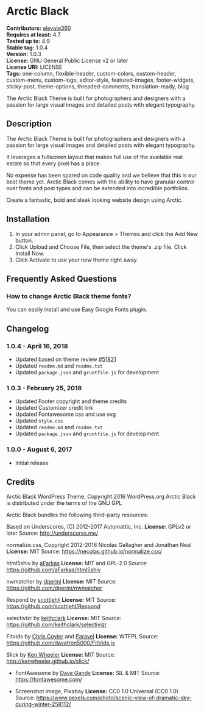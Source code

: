 # Arctic Black #

**Contributors:** [elevate360](https://profiles.wordpress.org/elevate360)  
**Requires at least:** 4.7  
**Tested up to:** 4.9  
**Stable tag:** 1.0.4  
**Version:** 1.0.3  
**License:** GNU General Public License v2 or later  
**License URI:** LICENSE  
**Tags:** one-column, flexible-header, custom-colors, custom-header, custom-menu, custom-logo, editor-style, featured-images, footer-widgets, sticky-post, theme-options, threaded-comments, translation-ready, blog  


The Arctic Black Theme is built for photographers and designers with a passion for large visual images and detailed posts with elegant typography.

## Description ##

The Arctic Black Theme is built for photographers and designers with a passion for large visual images and detailed posts with elegant typography.

It leverages a fullscreen layout that makes full use of the available real estate so that every pixel has a place.

No expense has been spared on code quality and we believe that this is our best theme yet.
Arctic Black comes with the ability to have granular control over fonts and post types and can be extended into incredible portfolios.

Create a fantastic, bold and sleek looking website design using Arctic.

## Installation ##

1. In your admin panel, go to Appearance > Themes and click the Add New button.
2. Click Upload and Choose File, then select the theme's .zip file. Click Install Now.
3. Click Activate to use your new theme right away.

## Frequently Asked Questions ##

### How to change Arctic Black theme fonts?
You can easily install and use Easy Google Fonts plugin.
###
## Changelog ##

### 1.0.4 - April 16, 2018 ###
* Updated based on theme review [#51821](https://themes.trac.wordpress.org/ticket/51821#comment:2)
* Updated `readme.md` and `readme.txt`
* Updated `package.json` and `gruntfile.js` for development

### 1.0.3 - February 25, 2018 ###
* Updated Footer copyright and theme credits
* Updated Customizer credit link
* Updated Fontawesome css and use svg
* Updated `style.css`
* Updated `readme.md` and `readme.txt`
* Updated `package.json` and `gruntfile.js` for development

### 1.0.0 - August 6, 2017 ###
* Initial release

## Credits ##

Arctic Black WordPress Theme, Copyright 2016 WordPress.org
Arctic Black is distributed under the terms of the GNU GPL

Arctic Black bundles the following third-party resources:

Based on Underscores, (C) 2012-2017 Automattic, Inc.
**License:** GPLv2 or later
Source: http://underscores.me/

normalize.css, Copyright 2012-2016 Nicolas Gallagher and Jonathan Neal
**License:** MIT
Source: https://necolas.github.io/normalize.css/

html5shiv by [aFarkas](https://github.com/aFarkas)
**License:** MIT and GPL-2.0
Source: https://github.com/aFarkas/html5shiv

nwmatcher by [dperini](https://github.com/dperini)
**License:** MIT
Source: https://github.com/dperini/nwmatcher

Respond by [scottjehli](https://github.com/scottjehli)
**License:** MIT
Source: https://github.com/scottjehl/Respond

selectivizr by [keithclark](https://github.com/keithclark)
**License:** MIT
Source: https://github.com/keithclark/selectivizr

Fitvids by [Chris Coyier](http://chriscoyier.net/) and [Paravel](http://paravelinc.com/)
**License:** WTFPL
Source: https://github.com/davatron5000/FitVids.js

Slick by [Ken Wheeler](https://github.com/kenwheeler)
**License:** MIT
Source: http://kenwheeler.github.io/slick/

- FontAwesome by [Dave Gandy](http://twitter.com/davegandy)
**License:** SIL & MIT
Source: https://fontawesome.com/

- Screenshot image, Pixabay
**License:** CC0 1.0 Universal (CC0 1.0)
Source:
https://www.pexels.com/photo/scenic-view-of-dramatic-sky-during-winter-258112/

